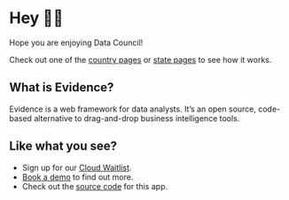 # Hey 👋🏼

Hope you are enjoying Data Council!


Check out one of the [country pages](/countries)  or [state pages](/united-states) to see how it works.
## What is Evidence?

Evidence is a web framework for data analysts. It’s an open source, code-based alternative to drag-and-drop business intelligence tools.

## Like what you see?

- Sign up for our [Cloud Waitlist](https://du3tapwtcbi.typeform.com/to/kwp7ZD3q).
- [Book a demo](https://calendly.com/d/dxf-2t4-fq8/chat-with-adam-archie?month=2023-03) to find out more.
- Check out the [source code](https://github.com/archiewood/datacouncil-demo) for this app.

